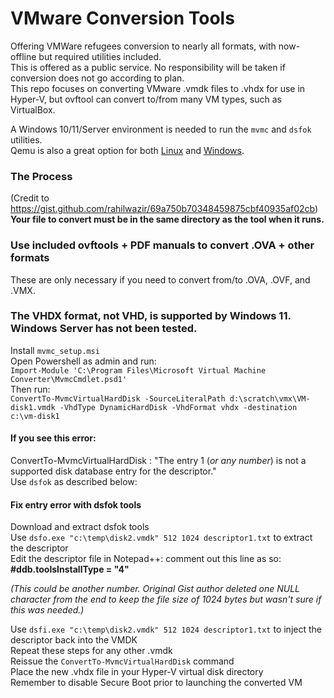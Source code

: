 # VMware Conversion Tools
Offering VMWare refugees conversion to nearly all formats, with now-offline but required utilities included.   
This is offered as a public service. No responsibility will be taken if conversion does not go according to plan.  
This repo focuses on converting VMware .vmdk files to .vhdx for use in Hyper-V, but ovftool can convert to/from many VM types, such as VirtualBox.   

A Windows 10/11/Server environment is needed to run the `mvmc` and `dsfok` utilities.  
Qemu is also a great option for both [Linux](https://www.qemu.org/docs/master/about/build-platforms.html) and [Windows](https://cloudbase.it/qemu-img-windows).    

### The Process  
(Credit to <https://gist.github.com/rahilwazir/69a750b70348459875cbf40935af02cb>)   
**Your file to convert must be in the same directory as the tool when it runs.**  

### Use included ovftools + PDF manuals to convert .OVA + other formats  
These are only necessary if you need to convert from/to .OVA, .OVF, and .VMX.  

### The VHDX format, not VHD, is supported by Windows 11. Windows Server has not been tested.
Install `mvmc_setup.msi`    
Open Powershell as admin and run:  
`Import-Module 'C:\Program Files\Microsoft Virtual Machine Converter\MvmcCmdlet.psd1'`  
Then run:   
`ConvertTo-MvmcVirtualHardDisk -SourceLiteralPath d:\scratch\vmx\VM-disk1.vmdk -VhdType DynamicHardDisk -VhdFormat vhdx -destination c:\vm-disk1`  

#### If you see this error: 
ConvertTo-MvmcVirtualHardDisk : "The entry 1 (_or any number_) is not a supported disk database entry for the descriptor."  
Use `dsfok` as described below:     

#### Fix entry <number> error with dsfok tools  
Download and extract dsfok tools  
Use `dsfo.exe "c:\temp\disk2.vmdk" 512 1024 descriptor1.txt` to extract the descriptor  
Edit the descriptor file in Notepad++: comment out this line as so:   
**#ddb.toolsInstallType = "4"**    

_(This could be another number. Original Gist author deleted one NULL character from the end to keep the file size of 1024 bytes but wasn't sure if this was needed.)_

Use `dsfi.exe "c:\temp\disk2.vmdk" 512 1024 descriptor1.txt` to inject the descriptor back into the VMDK  
Repeat these steps for any other .vmdk  
Reissue the `ConvertTo-MvmcVirtualHardDisk` command  
Place the new .vhdx file in your Hyper-V virtual disk directory  
Remember to disable Secure Boot prior to launching the converted VM    


